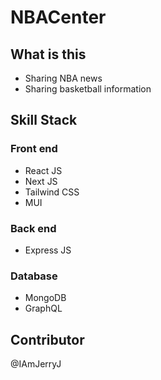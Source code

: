 # NBACenter

## What is this
- Sharing NBA news
- Sharing basketball information

## Skill Stack
### Front end
- React JS
- Next JS
- Tailwind CSS
- MUI

### Back end
- Express JS

### Database
- MongoDB
- GraphQL

## Contributor
@IAmJerryJ
